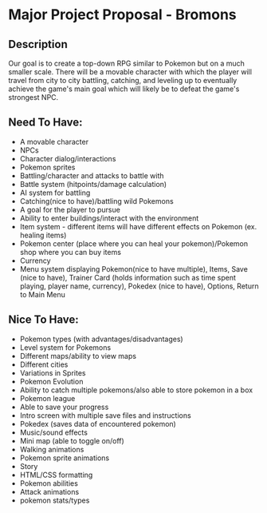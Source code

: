 # Major Project Proposal - Bromons

## Description
Our goal is to create a top-down RPG similar to Pokemon but on a much smaller scale. There will be a movable character with which the player will travel from city to city battling, catching, and leveling up to eventually achieve the game's main goal which will likely be to defeat the game's strongest NPC.

## Need To Have:
- A movable character
- NPCs
- Character dialog/interactions
- Pokemon sprites
- Battling/character and attacks to battle with
- Battle system (hitpoints/damage calculation)
- AI system for battling
- Catching(nice to have)/battling wild Pokemons
- A goal for the player to pursue
- Ability to enter buildings/interact with the environment
- Item system - different items will have different effects on Pokemon (ex. healing items)
- Pokemon center (place where you can heal your pokemon)/Pokemon shop where you can buy items
- Currency
- Menu system displaying Pokemon(nice to have multiple), Items, Save (nice to have), Trainer Card (holds information such as time spent playing, player name, currency), Pokedex (nice to have), Options, Return to Main Menu

## Nice To Have:
- Pokemon types (with advantages/disadvantages)
- Level system for Pokemons
- Different maps/ability to view maps
- Different cities
- Variations in Sprites
- Pokemon Evolution
- Ability to catch multiple pokemons/also able to store pokemon in a box
- Pokemon league
- Able to save your progress
- Intro screen with multiple save files and instructions
- Pokedex (saves data of encountered pokemon)
- Music/sound effects
- Mini map (able to toggle on/off)
- Walking animations
- Pokemon sprite animations
- Story
- HTML/CSS formatting
- Pokemon abilities
- Attack animations
- pokemon stats/types